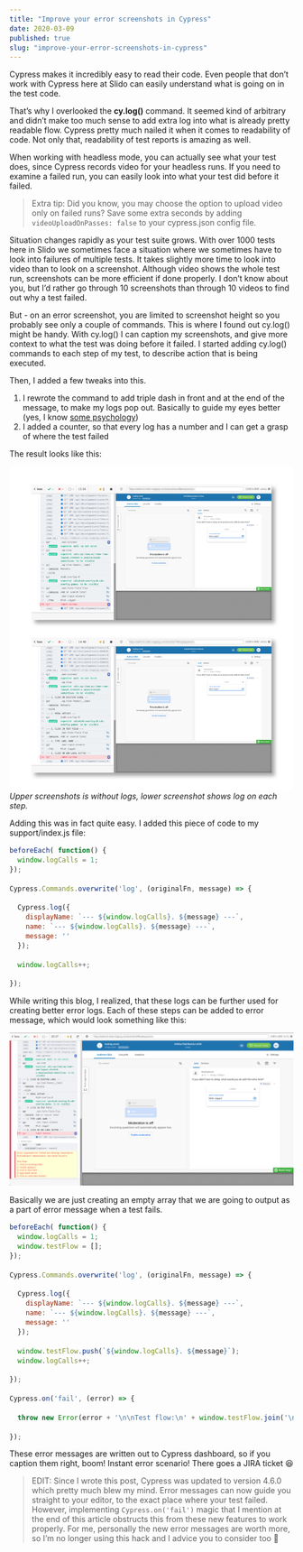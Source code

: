 ```yaml
---
title: "Improve your error screenshots in Cypress"
date: 2020-03-09
published: true
slug: "improve-your-error-screenshots-in-cypress"
---
```

Cypress makes it incredibly easy to read their code. Even people that don’t work with Cypress here at Slido can easily understand what is going on in the test code.

That’s why I overlooked the **cy.log()** command. It seemed kind of arbitrary and didn’t make too much sense to add extra log into what is already pretty readable flow. Cypress pretty much nailed it when it comes to readability of code. Not only that, readability of test reports is amazing as well.

When working with headless mode, you can actually see what your test does, since Cypress records video for your headless runs. If you need to examine a failed run, you can easily look into what your test did before it failed.
>Extra tip: Did you know, you may choose the option to upload video only on failed runs? Save some extra seconds by adding `videoUploadOnPasses: false` to your cypress.json config file.

Situation changes rapidly as your test suite grows. With over 1000 tests here in Slido we sometimes face a situation where we sometimes have to look into failures of multiple tests. It takes slightly more time to look into video than to look on a screenshot. Although video shows the whole test run, screenshots can be more efficient if done properly. I don’t know about you, but I’d rather go through 10 screenshots than through 10 videos to find out why a test failed.

But - on an error screenshot, you are limited to screenshot height so you probably see only a couple of commands. This is where I found out cy.log() might be handy. With cy.log() I can caption my screenshots, and give more context to what the test was doing before it failed. I started adding cy.log() commands to each step of my test, to describe action that is being executed.

Then, I added a few tweaks into this.

1. I rewrote the command to add triple dash in front and at the end of the message, to make my logs pop out. Basically to guide my eyes better (yes, I know [some psychology](https://medium.com/slido-dev-blog/what-psychology-taught-me-about-qa-eeecbe054cc1))
2. I added a counter, so that every log has a number and I can get a grasp of where the test failed

The result looks like this:

![Upper screenshots is without logs, lower screenshot shows log on each step.](./1.png)
*Upper screenshots is without logs, lower screenshot shows log on each step.*

Adding this was in fact quite easy. I added this piece of code to my support/index.js file:

```javascript
beforeEach( function() {
  window.logCalls = 1;
});

Cypress.Commands.overwrite('log', (originalFn, message) => {

  Cypress.log({
    displayName: `--- ${window.logCalls}. ${message} ---`,
    name: `--- ${window.logCalls}. ${message} ---`,
    message: ''
  });

  window.logCalls++;

});
```
While writing this blog, I realized, that these logs can be further used for creating better error logs. Each of these steps can be added to error message, which would look something like this:

![Error report in Cypress log](./2.png)

Basically we are just creating an empty array that we are going to output as a part of error message when a test fails.

```javascript
beforeEach( function() {
  window.logCalls = 1;
  window.testFlow = [];
});

Cypress.Commands.overwrite('log', (originalFn, message) => {

  Cypress.log({
    displayName: `--- ${window.logCalls}. ${message} ---`,
    name: `--- ${window.logCalls}. ${message} ---`,
    message: ''
  });

  window.testFlow.push(`${window.logCalls}. ${message}`);
  window.logCalls++;

});

Cypress.on('fail', (error) => {

  throw new Error(error + '\n\nTest flow:\n' + window.testFlow.join('\n'));

});
```

These error messages are written out to Cypress dashboard, so if you caption them right, boom! Instant error scenario! There goes a JIRA ticket 😆

>EDIT: Since I wrote this post, Cypress was updated to version 4.6.0 which pretty much blew my mind. Error messages can now guide you straight to your editor, to the exact place where your test failed. However, implementing `Cypress.on('fail')` magic that I mention at the end of this article obstructs this from these new features to work properly. For me, personally the new error messages are worth more, so I’m no longer using this hack and I advice you to consider too 🙂